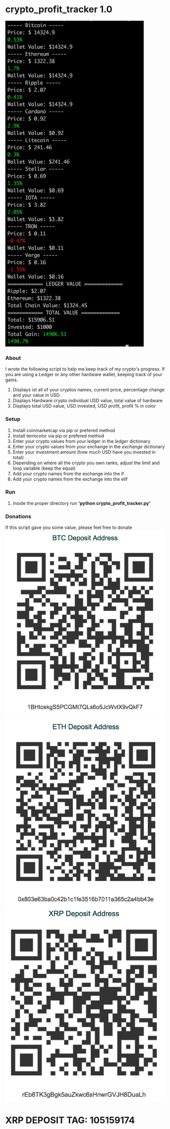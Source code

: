 # crypto_profit_tracker 1.0

![Screenshot](https://github.com/adamvaldez/crypto_profit_tracker/blob/master/Screen%20Shot%202018-01-12%20at%2010.08.18%20PM.png "Screenshot via terminal")

### About
I wrote the following script to help me keep track of my crypto's progress.
If you are using a Ledger or any other hardware wallet, keeping track of your gains.
1. Displays ist all of your cryptos names, current price, percentage change and your value in USD.
2. Displays Hardware crypto individual USD value, total value of hardware
3. Displays total USD value, USD invested, USD profit, profit % in color

### Setup
1. Install coinmarketcap via pip or prefered method
2. Install termcolor via pip or prefered method
3. Enter your crypto values from your ledger in the *ledger* dictionary
4. Enter your crypto values from your exchange in the *exchange* dictionary
5. Enter your investment amount (how much USD have you invested in total)
6. Depending on where all the crypto you own ranks, adjust the *limit* and loop variable (keep the equal)
7. Add your crypto names from the exchange into the if
8. Add your crypto names from the exchange into the elif

### Run
1. Inside the proper directory run **'python crypto_profit_tracker.py'**

### Donations
If this script gave you some value, please feel free to donate
![Bitcoin Address](https://github.com/adamvaldez/crypto_profit_tracker/blob/master/Screen%20Shot%202018-01-12%20at%2010.12.59%20PM.png? "Bitcoin Address")
![Ethereum Address](https://github.com/adamvaldez/crypto_profit_tracker/blob/master/Screen%20Shot%202018-01-12%20at%2010.13.31%20PM.png "Ethereum Address")
![Ripple Address](https://github.com/adamvaldez/crypto_profit_tracker/blob/master/Screen%20Shot%202018-01-12%20at%2010.14.21%20PM.png "Ripple Address")
# XRP DEPOSIT TAG: 105159174
